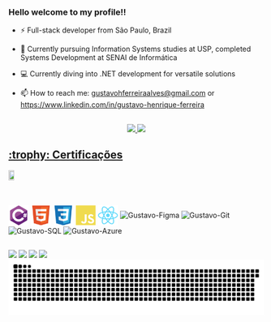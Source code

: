 ### Hello welcome to my profile!!

- ⚡ Full-stack developer from São Paulo, Brazil
- 🌱 Currently pursuing Information Systems studies at USP, completed Systems Development at SENAI de Informática
- 💻 Currently diving into .NET development for versatile solutions
- 📫 How to reach me: gustavohferreiraalves@gmail.com or https://www.linkedin.com/in/gustavo-henrique-ferreira
  
  ##
  
<div align="center"> <a href="https://github.com/GustavoHenriqueFerreira"> 
  <img height="180em" src="https://github-readme-stats.vercel.app/api?username=GustavoHenriqueFerreira&show_icons=true&theme=tokyonight&include_all_commits=true&count_private=true"/> 
  <img height="180em" src="https://github-readme-stats.vercel.app/api/top-langs/?username=GustavoHenriqueFerreira&layout=compact&langs_count=7&theme=tokyonight"/></div>
  
  ##

  <div>
  <h2>:trophy: Certificações</h2>
  
  <a href="https://www.credly.com/badges/289eaa31-cc4d-4734-97a8-69a25b2e37ce/public_url" target="blank">
    <img width="15%" height="15%"  src="https://images.credly.com/size/340x340/images/4136ced8-75d5-4afb-8677-40b6236e2672/azure-ai-fundamentals-600x600.png"/>
  </a>
</div>

  ##
  
<div style="display: inline_block"><br>
  <img align="center" alt="Gustavo-Csharp" height="40" width="40" src="https://raw.githubusercontent.com/devicons/devicon/master/icons/csharp/csharp-original.svg">
  <img align="center" alt="Gustavo-HTML" height="40" width="40" src="https://raw.githubusercontent.com/devicons/devicon/master/icons/html5/html5-original.svg">
  <img align="center" alt="Gustavo-CSS" height="40" width="40" src="https://raw.githubusercontent.com/devicons/devicon/master/icons/css3/css3-original.svg">
  <img align="center" alt="Gustavo-Js" height="40" width="40" src="https://raw.githubusercontent.com/devicons/devicon/master/icons/javascript/javascript-plain.svg">
  <img align="center" alt="Gustavo-React" height="40" width="40" src="https://raw.githubusercontent.com/devicons/devicon/master/icons/react/react-original.svg">
  <img align="center" alt="Gustavo-Figma" height="40" width="40" src="https://www.vectorlogo.zone/logos/figma/figma-icon.svg">
  <img align="center" alt="Gustavo-Git" height="40" width="40" src="https://www.vectorlogo.zone/logos/git-scm/git-scm-icon.svg">
  <img align="center" alt="Gustavo-SQL" height="40" width="40" src="https://www.svgrepo.com/show/331760/sql-database-generic.svg">
  <img align="center" alt="Gustavo-Azure" height="40" width="40" src="https://www.vectorlogo.zone/logos/microsoft_azure/microsoft_azure-icon.svg">
</div>
  
  ##
 
<div> 
  <a href="https://www.instagram.com/_ghziin" target="_blank"><img src="https://img.shields.io/badge/-Instagram-%23E4405F?style=for-the-badge&logo=instagram&logoColor=white" target="_blank"></a>
  <a href="https://discord.gg/Ghziinn #5438" target="_blank"><img src="https://img.shields.io/badge/Discord-7289DA?style=for-the-badge&logo=discord&logoColor=white" target="_blank"></a> 
  <a href = "mailto:gustavohferreiraalves@gmail.com"><img src="https://img.shields.io/badge/-Gmail-%23333?style=for-the-badge&logo=gmail&logoColor=white" target="_blank"></a>
  <a href="https://www.linkedin.com/in/gustavo-henrique-b206a621b/" target="_blank"><img src="https://img.shields.io/badge/-LinkedIn-%230077B5?style=for-the-badge&logo=linkedin&logoColor=white" target="_blank"></a> 

  <picture>
    <source media="(prefers-color-scheme: dark)" srcset="https://raw.githubusercontent.com/GustavoHenriqueFerreira/GustavoHenriqueFerreira/output/github-contribution-grid-snake-dark.svg">
    <source media="(prefers-color-scheme: light)" srcset="https://raw.githubusercontent.com/GustavoHenriqueFerreira/GustavoHenriqueFerreira/output/github-contribution-grid-snake.svg">
    <img alt="github contribution grid snake animation" src="https://raw.githubusercontent.com/GustavoHenriqueFerreira/GustavoHenriqueFerreira/output/github-contribution-grid-snake.svg">
  </picture>
</div>
